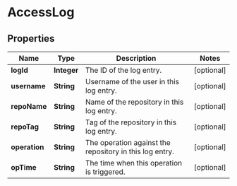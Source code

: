
# AccessLog

## Properties
Name | Type | Description | Notes
------------ | ------------- | ------------- | -------------
**logId** | **Integer** | The ID of the log entry. |  [optional]
**username** | **String** | Username of the user in this log entry. |  [optional]
**repoName** | **String** | Name of the repository in this log entry. |  [optional]
**repoTag** | **String** | Tag of the repository in this log entry. |  [optional]
**operation** | **String** | The operation against the repository in this log entry. |  [optional]
**opTime** | **String** | The time when this operation is triggered. |  [optional]



